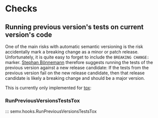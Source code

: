 # Checks

## Running previous version's tests on current version's code

One of the main risks with automatic semantic versioning is the risk
accidentally mark a breaking change as a minor or patch release. Unfortunately,
it is quite easy to forget to include the `BREAKING CHANGE: ` marker. [Stephan
Bönnemann](https://www.youtube.com/watch?v=tc2UgG5L7WM) therefore suggests
running the tests of the previous version against a new release candidate: If
the tests from the previous version fail on the new release candidate, then
that release candidate is likely a breaking change and should be a major
version.

This is currently only implemented for [tox](https://tox.wiki/en/latest/cli_interface.html#tox-run---installpkg):

### RunPreviousVersionsTestsTox
::: semv.hooks.RunPreviousVersionsTestsTox
